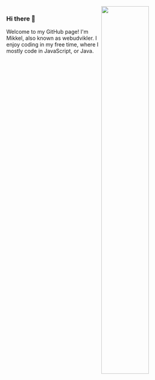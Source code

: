 <a target="_blank" rel="opener" href="https://wakatime.com/@webudvikler">
    <img src="https://github-readme-stats.vercel.app/api/wakatime?username=webudvikler&border_radius=5px&theme=dark&bg_color=161B22&border_color=161B22&icon_color=58a6ff&show_icons=true&disable_animations=true&custom_title=Weekly%20Stats" width="50%" align="right">
</a>

### Hi there 👋
Welcome to my GitHub page! I'm Mikkel, also known as webudvikler. I enjoy coding in my free time, where I mostly code in JavaScript, or Java.
